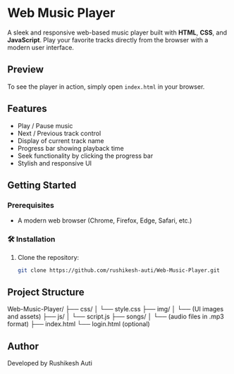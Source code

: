 # Web Music Player 

A sleek and responsive web-based music player built with **HTML**, **CSS**, and **JavaScript**. 
Play your favorite tracks directly from the browser with a modern user interface.

##  Preview
To see the player in action, simply open `index.html` in your browser.

##  Features
-  Play / Pause music
-  Next / Previous track control
-  Display of current track name
-  Progress bar showing playback time
-  Seek functionality by clicking the progress bar
-  Stylish and responsive UI
  
##  Getting Started
###  Prerequisites
- A modern web browser (Chrome, Firefox, Edge, Safari, etc.)

### 🛠️ Installation
1. Clone the repository:
   ```bash
   git clone https://github.com/rushikesh-auti/Web-Music-Player.git
   
## Project Structure
Web-Music-Player/
├── css/
│   └── style.css
├── img/
│   └── (UI images and assets)
├── js/
│   └── script.js
├── songs/
│   └── (audio files in .mp3 format)
├── index.html
└── login.html (optional)

## Author 
Developed by Rushikesh Auti
